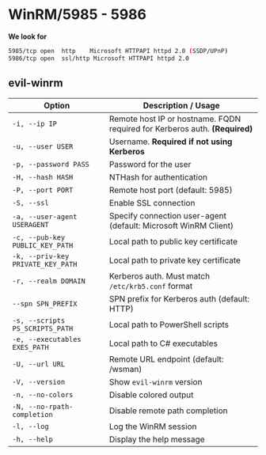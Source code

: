 # WinRM/5985 - 5986

**We look for**&#x20;

```bash
5985/tcp open  http    Microsoft HTTPAPI httpd 2.0 (SSDP/UPnP)
5986/tcp open  ssl/http Microsoft HTTPAPI httpd 2.0
```

## evil-winrm

| **Option**                        | **Description / Usage**                                                     |
| --------------------------------- | --------------------------------------------------------------------------- |
| `-i, --ip IP`                     | Remote host IP or hostname. FQDN required for Kerberos auth. **(Required)** |
| `-u, --user USER`                 | Username. **Required if not using Kerberos**                                |
| `-p, --password PASS`             | Password for the user                                                       |
| `-H, --hash HASH`                 | NTHash for authentication                                                   |
| `-P, --port PORT`                 | Remote host port (default: 5985)                                            |
| `-S, --ssl`                       | Enable SSL connection                                                       |
| `-a, --user-agent USERAGENT`      | Specify connection user-agent (default: Microsoft WinRM Client)             |
| `-c, --pub-key PUBLIC_KEY_PATH`   | Local path to public key certificate                                        |
| `-k, --priv-key PRIVATE_KEY_PATH` | Local path to private key certificate                                       |
| `-r, --realm DOMAIN`              | Kerberos auth. Must match `/etc/krb5.conf` format                           |
| `--spn SPN_PREFIX`                | SPN prefix for Kerberos auth (default: HTTP)                                |
| `-s, --scripts PS_SCRIPTS_PATH`   | Local path to PowerShell scripts                                            |
| `-e, --executables EXES_PATH`     | Local path to C# executables                                                |
| `-U, --url URL`                   | Remote URL endpoint (default: /wsman)                                       |
| `-V, --version`                   | Show `evil-winrm` version                                                   |
| `-n, --no-colors`                 | Disable colored output                                                      |
| `-N, --no-rpath-completion`       | Disable remote path completion                                              |
| `-l, --log`                       | Log the WinRM session                                                       |
| `-h, --help`                      | Display the help message                                                    |
